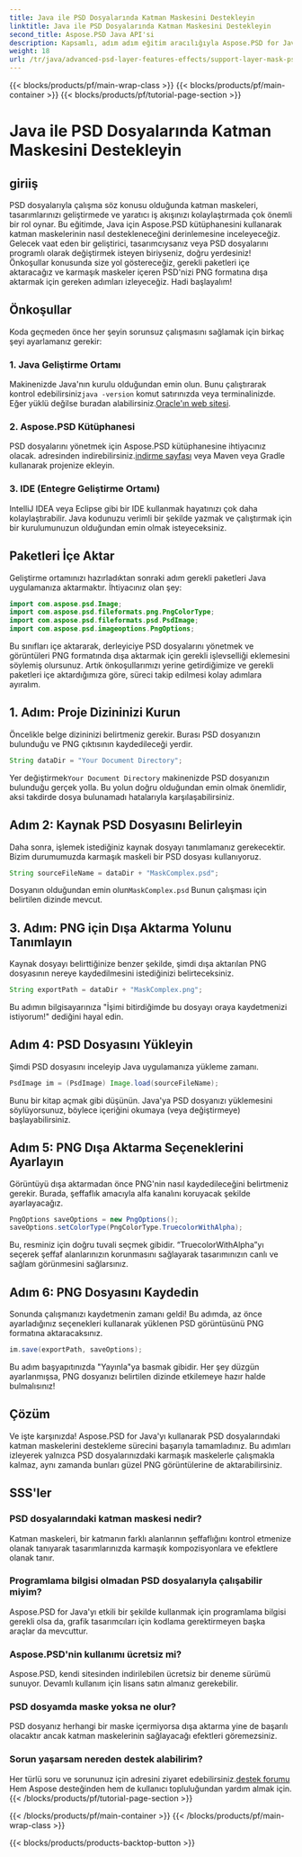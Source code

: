```yaml
---
title: Java ile PSD Dosyalarında Katman Maskesini Destekleyin
linktitle: Java ile PSD Dosyalarında Katman Maskesini Destekleyin
second_title: Aspose.PSD Java API'si
description: Kapsamlı, adım adım eğitim aracılığıyla Aspose.PSD for Java kullanarak PSD dosyalarındaki katman maskelerini nasıl destekleyeceğinizi öğrenin.
weight: 18
url: /tr/java/advanced-psd-layer-features-effects/support-layer-mask-psd-files/
---
```


{{< blocks/products/pf/main-wrap-class >}}
{{< blocks/products/pf/main-container >}}
{{< blocks/products/pf/tutorial-page-section >}}

# Java ile PSD Dosyalarında Katman Maskesini Destekleyin

## giriiş
PSD dosyalarıyla çalışma söz konusu olduğunda katman maskeleri, tasarımlarınızı geliştirmede ve yaratıcı iş akışınızı kolaylaştırmada çok önemli bir rol oynar. Bu eğitimde, Java için Aspose.PSD kütüphanesini kullanarak katman maskelerinin nasıl destekleneceğini derinlemesine inceleyeceğiz. Gelecek vaat eden bir geliştirici, tasarımcıysanız veya PSD dosyalarını programlı olarak değiştirmek isteyen biriyseniz, doğru yerdesiniz! Önkoşullar konusunda size yol göstereceğiz, gerekli paketleri içe aktaracağız ve karmaşık maskeler içeren PSD'nizi PNG formatına dışa aktarmak için gereken adımları izleyeceğiz. Hadi başlayalım!
## Önkoşullar
Koda geçmeden önce her şeyin sorunsuz çalışmasını sağlamak için birkaç şeyi ayarlamanız gerekir:
### 1. Java Geliştirme Ortamı
 Makinenizde Java'nın kurulu olduğundan emin olun. Bunu çalıştırarak kontrol edebilirsiniz`java -version` komut satırınızda veya terminalinizde. Eğer yüklü değilse buradan alabilirsiniz.[Oracle'ın web sitesi](https://www.oracle.com/java/technologies/javase-jdk11-downloads.html).
### 2. Aspose.PSD Kütüphanesi
PSD dosyalarını yönetmek için Aspose.PSD kütüphanesine ihtiyacınız olacak. adresinden indirebilirsiniz.[indirme sayfası](https://releases.aspose.com/psd/java/) veya Maven veya Gradle kullanarak projenize ekleyin.
### 3. IDE (Entegre Geliştirme Ortamı)
IntelliJ IDEA veya Eclipse gibi bir IDE kullanmak hayatınızı çok daha kolaylaştırabilir. Java kodunuzu verimli bir şekilde yazmak ve çalıştırmak için bir kurulumunuzun olduğundan emin olmak isteyeceksiniz.
## Paketleri İçe Aktar
Geliştirme ortamınızı hazırladıktan sonraki adım gerekli paketleri Java uygulamanıza aktarmaktır. İhtiyacınız olan şey:
```java
import com.aspose.psd.Image;
import com.aspose.psd.fileformats.png.PngColorType;
import com.aspose.psd.fileformats.psd.PsdImage;
import com.aspose.psd.imageoptions.PngOptions;
```
Bu sınıfları içe aktararak, derleyiciye PSD dosyalarını yönetmek ve görüntüleri PNG formatında dışa aktarmak için gerekli işlevselliği eklemesini söylemiş olursunuz.
Artık önkoşullarımızı yerine getirdiğimize ve gerekli paketleri içe aktardığımıza göre, süreci takip edilmesi kolay adımlara ayıralım.
## 1. Adım: Proje Dizininizi Kurun

Öncelikle belge dizininizi belirtmeniz gerekir. Burası PSD dosyanızın bulunduğu ve PNG çıktısının kaydedileceği yerdir.
```java
String dataDir = "Your Document Directory";
```
 Yer değiştirmek`Your Document Directory` makinenizde PSD dosyanızın bulunduğu gerçek yolla. Bu yolun doğru olduğundan emin olmak önemlidir, aksi takdirde dosya bulunamadı hatalarıyla karşılaşabilirsiniz.
## Adım 2: Kaynak PSD Dosyasını Belirleyin

Daha sonra, işlemek istediğiniz kaynak dosyayı tanımlamanız gerekecektir. Bizim durumumuzda karmaşık maskeli bir PSD dosyası kullanıyoruz.
```java
String sourceFileName = dataDir + "MaskComplex.psd";
```
 Dosyanın olduğundan emin olun`MaskComplex.psd` Bunun çalışması için belirtilen dizinde mevcut. 
## 3. Adım: PNG için Dışa Aktarma Yolunu Tanımlayın

Kaynak dosyayı belirttiğinize benzer şekilde, şimdi dışa aktarılan PNG dosyasının nereye kaydedilmesini istediğinizi belirteceksiniz.
```java
String exportPath = dataDir + "MaskComplex.png";
```
Bu adımın bilgisayarınıza "İşimi bitirdiğimde bu dosyayı oraya kaydetmenizi istiyorum!" dediğini hayal edin.
## Adım 4: PSD Dosyasını Yükleyin

Şimdi PSD dosyasını inceleyip Java uygulamanıza yükleme zamanı.
```java
PsdImage im = (PsdImage) Image.load(sourceFileName);
```
Bunu bir kitap açmak gibi düşünün. Java'ya PSD dosyanızı yüklemesini söylüyorsunuz, böylece içeriğini okumaya (veya değiştirmeye) başlayabilirsiniz.
## Adım 5: PNG Dışa Aktarma Seçeneklerini Ayarlayın

Görüntüyü dışa aktarmadan önce PNG'nin nasıl kaydedileceğini belirtmeniz gerekir. Burada, şeffaflık amacıyla alfa kanalını koruyacak şekilde ayarlayacağız.
```java
PngOptions saveOptions = new PngOptions();
saveOptions.setColorType(PngColorType.TruecolorWithAlpha);
```
Bu, resminiz için doğru tuvali seçmek gibidir. “TruecolorWithAlpha”yı seçerek şeffaf alanlarınızın korunmasını sağlayarak tasarımınızın canlı ve sağlam görünmesini sağlarsınız.
## Adım 6: PNG Dosyasını Kaydedin

Sonunda çalışmanızı kaydetmenin zamanı geldi! Bu adımda, az önce ayarladığınız seçenekleri kullanarak yüklenen PSD görüntüsünü PNG formatına aktaracaksınız.
```java
im.save(exportPath, saveOptions);
```
Bu adım başyapıtınızda "Yayınla"ya basmak gibidir. Her şey düzgün ayarlanmışsa, PNG dosyanızı belirtilen dizinde etkilemeye hazır halde bulmalısınız!
## Çözüm
Ve işte karşınızda! Aspose.PSD for Java'yı kullanarak PSD dosyalarındaki katman maskelerini destekleme sürecini başarıyla tamamladınız. Bu adımları izleyerek yalnızca PSD dosyalarınızdaki karmaşık maskelerle çalışmakla kalmaz, aynı zamanda bunları güzel PNG görüntülerine de aktarabilirsiniz. 
## SSS'ler
### PSD dosyalarındaki katman maskesi nedir?  
Katman maskeleri, bir katmanın farklı alanlarının şeffaflığını kontrol etmenize olanak tanıyarak tasarımlarınızda karmaşık kompozisyonlara ve efektlere olanak tanır.
### Programlama bilgisi olmadan PSD dosyalarıyla çalışabilir miyim?  
Aspose.PSD for Java'yı etkili bir şekilde kullanmak için programlama bilgisi gerekli olsa da, grafik tasarımcıları için kodlama gerektirmeyen başka araçlar da mevcuttur.
### Aspose.PSD'nin kullanımı ücretsiz mi?  
Aspose.PSD, kendi sitesinden indirilebilen ücretsiz bir deneme sürümü sunuyor. Devamlı kullanım için lisans satın almanız gerekebilir.
### PSD dosyamda maske yoksa ne olur?  
PSD dosyanız herhangi bir maske içermiyorsa dışa aktarma yine de başarılı olacaktır ancak katman maskelerinin sağlayacağı efektleri göremezsiniz.
### Sorun yaşarsam nereden destek alabilirim?  
 Her türlü soru ve sorununuz için adresini ziyaret edebilirsiniz.[destek forumu](https://forum.aspose.com/c/psd/34) Hem Aspose desteğinden hem de kullanıcı topluluğundan yardım almak için.
{{< /blocks/products/pf/tutorial-page-section >}}

{{< /blocks/products/pf/main-container >}}
{{< /blocks/products/pf/main-wrap-class >}}

{{< blocks/products/products-backtop-button >}}
